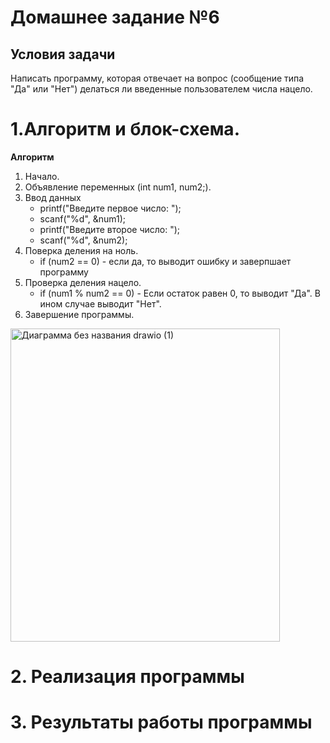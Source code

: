 # Домашнее задание №6
## Условия задачи
Написать программу, которая отвечает на вопрос (сообщение типа "Да" или "Нет") делаться ли введенные пользователем числа нацело.
# 1.Алгоритм и блок-схема.
**Алгоритм**
  1. Начало.
  2. Объявление переменных (int num1, num2;).
  3. Ввод данных
      - printf("Введите первое число: ");
      - scanf("%d", &num1);
      - printf("Введите второе число: ");
      - scanf("%d", &num2);
  4. Поверка деления на ноль.
      - if (num2 == 0) - если да, то выводит ошибку и заверпшает программу
  5. Проверка деления нацело.
      - if (num1 % num2 == 0) - Если остаток равен 0, то выводит "Да". В ином случае выводит "Нет".
  6. Завершение программы.
<img width="431" height="501" alt="Диаграмма без названия drawio (1)" src="https://github.com/user-attachments/assets/ee5f67c7-25d1-48ad-9adf-fdee6cc18dfa" />


# 2. Реализация программы
# 3. Результаты работы программы
